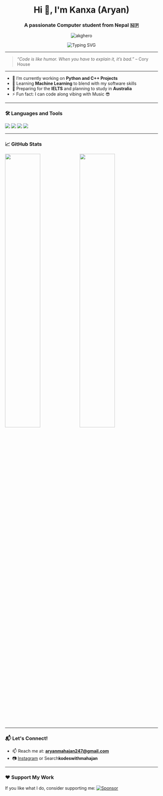 <h1 align="center">Hi 👋, I'm Kanxa (Aryan)</h1>
<h3 align="center">A passionate Computer student from Nepal 🇳🇵</h3>

<p align="center">
  <img src="https://komarev.com/ghpvc/?username=akghero&label=Profile%20views&color=0e75b6&style=flat" alt="akghero" />
</p>

<p align="center">
  <img src="https://readme-typing-svg.demolab.com?font=Fira+Code&pause=1000&width=435&lines=Learning+To+Code;Open+Source+Contributor;Aspiring+Beginner+In+ComputerScience" alt="Typing SVG" />
</p>

---



> *“Code is like humor. When you have to explain it, it’s bad.”* – Cory House

---

- 🔭 I’m currently working on **Python and C++ Projects**
- 🌱 Learning **Machine Learning** to blend with my software skills
- 🎯 Preparing for the **IELTS** and planning to study in **Australia**
- ⚡ Fun fact: I can code along vibing with Music 😎

---

### 🛠️ Languages and Tools
<p>
  <img src="https://img.shields.io/badge/-Python-05122A?style=flat&logo=python" />
  <img src="https://img.shields.io/badge/-C++-05122A?style=flat&logo=c%2B%2B" />
  <img src="https://img.shields.io/badge/-GitHub-05122A?style=flat&logo=github" />
  <img src="https://img.shields.io/badge/-VS%20Code-05122A?style=flat&logo=visual-studio-code" />
</p>

---

### 📈 GitHub Stats
<p>
  <img width="48%" src="https://github-readme-stats.vercel.app/api?username=akghero&show_icons=true&theme=radical" />
  <img width="48%" src="https://github-readme-streak-stats.herokuapp.com/?user=akghero&theme=radical" />
</p>

---

### 📬 Let's Connect!
- 📫 Reach me at: **aryanmahajan247@gmail.com**
- 📷 [Instagram](https://instagram.com/kodeswithmahajan) or Search**kodeswithmahajan**

---

### ❤️ Support My Work
If you like what I do, consider supporting me:
[![Sponsor](https://img.shields.io/badge/Sponsor-❤-red)](https://github.com/sponsors/akghero)

